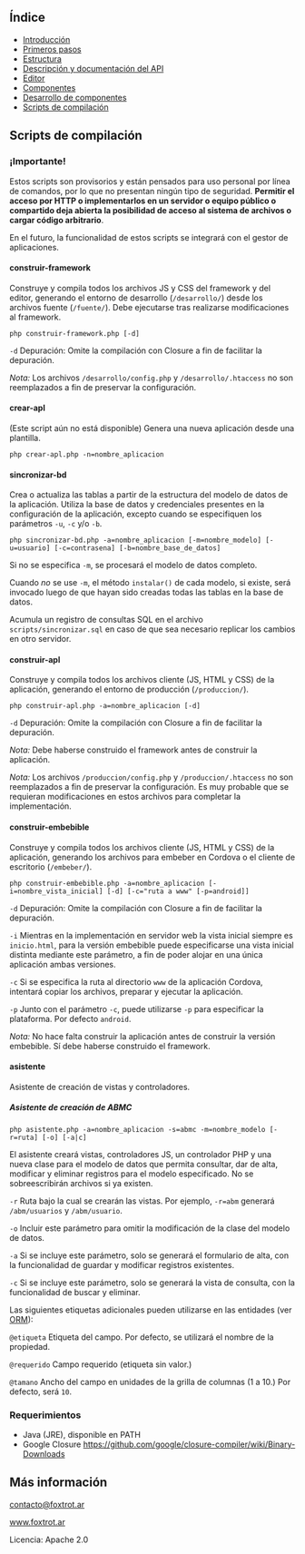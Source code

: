 ## Índice

- [Introducción](../README.md)
- [Primeros pasos](primeros-pasos.md)
- [Estructura](estructura.md)
- [Descripción y documentación del API](api.md)
- [Editor](editor.md)
- [Componentes](componentes.md)
- [Desarrollo de componentes](componentes-estructura.md)
- [Scripts de compilación](scripts.md)

## Scripts de compilación

### ¡Importante!

Estos scripts son provisorios y están pensados para uso personal por línea de comandos, por lo que no presentan ningún tipo de seguridad. **Permitir el acceso por HTTP o implementarlos en un servidor o equipo público o compartido deja abierta la posibilidad de acceso al sistema de archivos o cargar código arbitrario**.

En el futuro, la funcionalidad de estos scripts se integrará con el gestor de aplicaciones.

#### construir-framework

Construye y compila todos los archivos JS y CSS del framework y del editor, generando el entorno de desarrollo (`/desarrollo/`) desde los archivos fuente (`/fuente/`). Debe ejecutarse tras realizarse modificaciones al framework.

    php construir-framework.php [-d]

`-d` Depuración: Omite la compilación con Closure a fin de facilitar la depuración.

*Nota:* Los archivos `/desarrollo/config.php` y `/desarrollo/.htaccess` no son reemplazados a fin de preservar la configuración.

#### crear-apl

(Este script aún no está disponible) Genera una nueva aplicación desde una plantilla.

    php crear-apl.php -n=nombre_aplicacion

#### sincronizar-bd

Crea o actualiza las tablas a partir de la estructura del modelo de datos de la aplicación. Utiliza la base de datos y credenciales presentes en la configuración de la aplicación, excepto cuando se especifiquen los parámetros `-u`, `-c` y/o `-b`.

    php sincronizar-bd.php -a=nombre_aplicacion [-m=nombre_modelo] [-u=usuario] [-c=contrasena] [-b=nombre_base_de_datos]

Si no se especifica `-m`, se procesará el modelo de datos completo.

Cuando *no* se use `-m`, el método `instalar()` de cada modelo, si existe, será invocado luego de que hayan sido creadas todas las tablas en la base de datos.

Acumula un registro de consultas SQL en el archivo `scripts/sincronizar.sql` en caso de que sea necesario replicar los cambios en otro servidor.

#### construir-apl

Construye y compila todos los archivos cliente (JS, HTML y CSS) de la aplicación, generando el entorno de producción (`/produccion/`).

    php construir-apl.php -a=nombre_aplicacion [-d]

`-d` Depuración: Omite la compilación con Closure a fin de facilitar la depuración.

*Nota:* Debe haberse construido el framework antes de construir la aplicación.

*Nota:* Los archivos `/produccion/config.php` y `/produccion/.htaccess` no son reemplazados a fin de preservar la configuración. Es muy probable que se requieran modificaciones en estos archivos para completar la implementación.

#### construir-embebible

Construye y compila todos los archivos cliente (JS, HTML y CSS) de la aplicación, generando los archivos para embeber en Cordova o el cliente de escritorio (`/embeber/`).

    php construir-embebible.php -a=nombre_aplicacion [-i=nombre_vista_inicial] [-d] [-c="ruta a www" [-p=android]]

`-d` Depuración: Omite la compilación con Closure a fin de facilitar la depuración.

`-i` Mientras en la implementación en servidor web la vista inicial siempre es `inicio.html`, para la versión embebible puede especificarse una vista inicial distinta mediante este parámetro, a fin de poder alojar en una única aplicación ambas versiones.

`-c` Si se especifica la ruta al directorio `www` de la aplicación Cordova, intentará copiar los archivos, preparar y ejecutar la aplicación.

`-p` Junto con el parámetro `-c`, puede utilizarse `-p` para especificar la plataforma. Por defecto `android`.

*Nota:* No hace falta construir la aplicación antes de construir la versión embebible. Sí debe haberse construido el framework.

#### asistente

Asistente de creación de vistas y controladores.

##### Asistente de creación de ABMC

    php asistente.php -a=nombre_aplicacion -s=abmc -m=nombre_modelo [-r=ruta] [-o] [-a|c]

El asistente creará vistas, controladores JS, un controlador PHP y una nueva clase para el modelo de datos que permita consultar, dar de alta, modificar y eliminar registros para el modelo especificado. No se sobreescribirán archivos si ya existen.

`-r` Ruta bajo la cual se crearán las vistas. Por ejemplo, `-r=abm` generará `/abm/usuarios` y `/abm/usuario`.

`-o` Incluir este parámetro para omitir la modificación de la clase del modelo de datos.

`-a` Si se incluye este parámetro, solo se generará el formulario de alta, con la funcionalidad de guardar y modificar registros existentes.

`-c` Si se incluye este parámetro, solo se generará la vista de consulta, con la funcionalidad de buscar y eliminar.

Las siguientes etiquetas adicionales pueden utilizarse en las entidades (ver [ORM](api/orm.md)):

`@etiqueta` Etiqueta del campo. Por defecto, se utilizará el nombre de la propiedad.

`@requerido` Campo requerido (etiqueta sin valor.)

`@tamano` Ancho del campo en unidades de la grilla de columnas (1 a 10.) Por defecto, será `10`.

### Requerimientos

- Java (JRE), disponible en PATH
- Google Closure https://github.com/google/closure-compiler/wiki/Binary-Downloads

## Más información

contacto@foxtrot.ar

www.foxtrot.ar

Licencia: Apache 2.0
